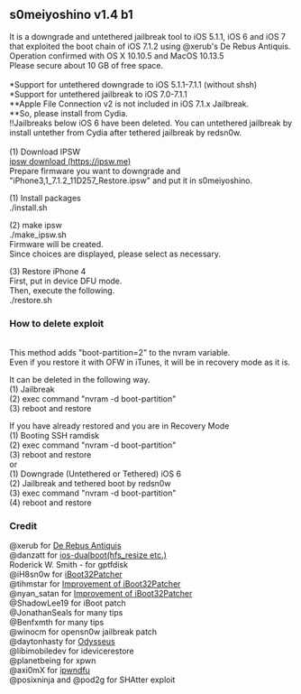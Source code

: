<h2>s0meiyoshino v1.4 b1</h2>
It is a downgrade and untethered jailbreak tool to iOS 5.1.1, iOS 6 and iOS 7 that exploited the boot chain of iOS 7.1.2 using @xerub's De Rebus Antiquis.<br/>
Operation confirmed with OS X 10.10.5 and MacOS 10.13.5</br>
Please secure about 10 GB of free space.<br/>
<br/>
*Support for untethered downgrade to iOS 5.1.1-7.1.1 (without shsh)<br/>
*Support for untethered jailbreak to iOS 7.0-7.1.1<br/>
**Apple File Connection v2 is not included in iOS 7.1.x Jailbreak. <br/>
**So, please install from Cydia.<br/>
!!Jailbreaks below iOS 6 have been deleted. You can untethered jailbreak by install untether from Cydia after tethered jailbreak by redsn0w.</br>
<br/>
(1) Download IPSW<br/>
<a href="https://ipsw.me">ipsw download (https://ipsw.me)</a><br/>
Prepare firmware you want to downgrade and "iPhone3,1_7.1.2_11D257_Restore.ipsw" and put it in s0meiyoshino.<br/>

(1) Install packages<br/>
./install.sh<br/>

(2) make ipsw<br/>
./make_ipsw.sh<br/>
Firmware will be created.<br/>
Since choices are displayed, please select as necessary.<br/>

(3) Restore iPhone 4<br/>
First, put in device DFU mode.<br/>
Then, execute the following.<br/>
./restore.sh<br/>

<h3>How to delete exploit</h3><br/>
This method adds "boot-partition=2" to the nvram variable.<br/>
Even if you restore it with OFW in iTunes, it will be in recovery mode as it is.<br/>

It can be deleted in the following way.<br/>
(1) Jailbreak<br/>
(2) exec command "nvram -d boot-partition"<br/>
(3) reboot and restore<br/>

If you have already restored and you are in Recovery Mode<br/>
(1) Booting SSH ramdisk<br/>
(2) exec command "nvram -d boot-partition"<br/>
(3) reboot and restore<br/>
or<br/>
(1) Downgrade (Untethered or Tethered) iOS 6<br/>
(2) Jailbreak and tethered boot by redsn0w<br/>
(3) exec command "nvram -d boot-partition"<br/>
(4) reboot and restore<br/>

<h3>Credit</h3>
@xerub for <a href="https://xerub.github.io/ios/iboot/2018/05/10/de-rebus-antiquis.html">De Rebus Antiquis</a><br/>
@danzatt for <a href="https://github.com/danzatt/ios-dualboot">ios-dualboot(hfs_resize etc.)</a><br/>
Roderick W. Smith - for gptfdisk<br/>
@iH8sn0w for <a href="https://github.com/iH8sn0w/iBoot32Patcher">iBoot32Patcher</a><br/>
@tihmstar for <a href="https://github.com/tihmstar/iBoot32Patcher">Improvement of iBoot32Patcher</a><br/>
@nyan_satan for <a href="https://github.com/NyanSatan/iBoot32Patcher">Improvement of iBoot32Patcher</a><br/>
@ShadowLee19 for iBoot patch<br/>
@JonathanSeals for many tips<br/>
@Benfxmth for many tips<br/>
@winocm for opensn0w jailbreak patch<br/>
@daytonhasty for <a href="https://dayt0n.com/articles/Odysseus/">Odysseus</a><br/>
@libimobiledev for idevicerestore<br/>
@planetbeing for xpwn<br/>
@axi0mX for <a href="https://github.com/axi0mX/ipwndfu">ipwndfu</a><br/>
@posixninja and @pod2g for SHAtter exploit<br/>
